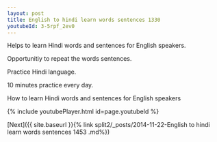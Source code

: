 ```yaml
---
layout: post
title: English to hindi learn words sentences 1330 
youtubeId: 3-5rpf_2ev0
---
```

 
 
Helps to learn Hindi words and sentences for English speakers.

Opportunitiy to repeat the words sentences. 

Practice Hindi language. 
 
10 minutes practice every day. 
 
How to learn Hindi words and sentences for English speakers 
 
{% include youtubePlayer.html id=page.youtubeId %}
 
 
[Next]({{ site.baseurl }}{% link  split2/_posts/2014-11-22-English to hindi learn words sentences 1453 .md%})
 
